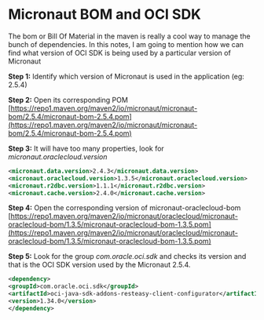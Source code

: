 # Micronaut BOM and OCI SDK
The bom or Bill Of Material in the maven is really a cool way to manage the bunch of dependencies. In this notes, I am going to mention how we can find what version of OCI SDK is being used by a particular version of Micronaut

**Step 1:** Identify which version of Micronaut is used in the application (eg: 2.5.4)

**Step 2:** Open its corresponding POM [https://repo1.maven.org/maven2/io/micronaut/micronaut-bom/2.5.4/micronaut-bom-2.5.4.pom](https://repo1.maven.org/maven2/io/micronaut/micronaut-bom/2.5.4/micronaut-bom-2.5.4.pom)

**Step 3:** It will have too many properties, look for *micronaut.oraclecloud.version*

```xml
<micronaut.data.version>2.4.3</micronaut.data.version>
<micronaut.oraclecloud.version>1.3.5</micronaut.oraclecloud.version>
<micronaut.r2dbc.version>1.1.1</micronaut.r2dbc.version>
<micronaut.cache.version>2.4.0</micronaut.cache.version>

```
**Step 4:** Open the corresponding version of micronaut-oraclecloud-bom [https://repo1.maven.org/maven2/io/micronaut/oraclecloud/micronaut-oraclecloud-bom/1.3.5/micronaut-oraclecloud-bom-1.3.5.pom](https://repo1.maven.org/maven2/io/micronaut/oraclecloud/micronaut-oraclecloud-bom/1.3.5/micronaut-oraclecloud-bom-1.3.5.pom)

**Step 5:** Look for the group *com.oracle.oci.sdk* and checks its version and that is the OCI SDK version used by the Micronaut 2.5.4. 

```xml
<dependency>
<groupId>com.oracle.oci.sdk</groupId>
<artifactId>oci-java-sdk-addons-resteasy-client-configurator</artifactId>
<version>1.34.0</version>
</dependency>
```
